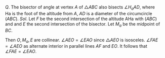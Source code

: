 $Q.$ The bisector of angle at vertex $A$ of $\triangle ABC$ also bisects $\angle H_a AD$, where Ha is the foot of the altitude from $A$, $AD$ is a diameter of the circumcircle $(ABC)$.
$Sol.$ 
Let $F$ be the second intersection of the altitude AHa with $(ABC)$ and and $E$ the second intersection of the bisector. Let $M_a$ be the midpoint of $BC$.

Then $O, M_a, E$ are collinear. $\angle AEO=\angle EAO$ since $\triangle AEO$ is isosceles.
$\angle FAE=\angle AEO$ as alternate interior in parallel lines $AF$ and $EO$. It follows that $\angle FAE=\angle EAO$.
